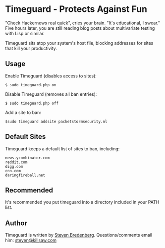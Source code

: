 Timeguard - Protects Against Fun
=================================

"Check Hackernews real quick", cries your brain. "It's educational, I swear."
Five hours later, you are still reading blog posts about multivariate testing with Lisp
or similar. 

Timeguard sits atop your system's host file, blocking addresses for 
sites that kill your productivity.

Usage
----------

Enable Timeguard (disables access to sites):

	$ sudo timeguard.php on

Disable Timeguard (removes all ban entries):

	$ sudo timeguard.php off

Add a site to ban:
	
	$sudo timeguard addsite packetstormsecurity.nl

Default Sites
-------------
Timeguard keeps a default list of sites to ban, including:
	
	news.ycombinator.com
	reddit.com
	digg.com
	cnn.com
	daringfireball.net
	
Recommended
-----------
It's recommended you put timeguard into a directory included in your PATH list.

Author
------
Timeguard is written by [Steven Bredenberg](http://killsaw.com/). Questions/comments
email him: steven@killsaw.com
